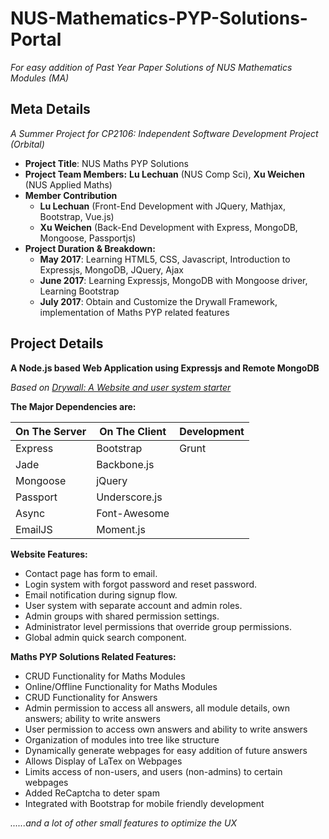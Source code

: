 ﻿# NUS-Mathematics-PYP-Solutions-Portal
_For easy addition of Past Year Paper Solutions of NUS Mathematics Modules (MA)_

## Meta Details
_A Summer Project for CP2106: Independent Software Development Project (Orbital)_
* __Project Title__: NUS Maths PYP Solutions
* __Project Team Members:__ __Lu Lechuan__ (NUS Comp Sci), __Xu Weichen__ (NUS Applied Maths)
* __Member Contribution__
  * __Lu Lechuan__ (Front-End Development with JQuery, Mathjax, Bootstrap, Vue.js)
  * __Xu Weichen__ (Back-End Development with Express, MongoDB, Mongoose, Passportjs)
* __Project Duration & Breakdown:__
  * __May 2017__: Learning HTML5, CSS, Javascript, Introduction to Expressjs, MongoDB, JQuery, Ajax
  * __June 2017__: Learning Expressjs, MongoDB with Mongoose driver, Learning Bootstrap
  * __July 2017__: Obtain and Customize the Drywall Framework, implementation of Maths PYP related features
  
## Project Details
__A Node.js based Web Application using Expressjs and Remote MongoDB__

_Based on [Drywall: A Website and user system starter](https://github.com/jedireza/drywall/)_

__The Major Dependencies are:__

| On The Server | On The Client  | Development |
| ------------- | -------------- | ----------- |
| Express       | Bootstrap      | Grunt       |
| Jade          | Backbone.js    |             |
| Mongoose      | jQuery         |             |
| Passport      | Underscore.js  |             |
| Async         | Font-Awesome   |             |
| EmailJS       | Moment.js      |             |

__Website Features:__
 * Contact page has form to email.
 * Login system with forgot password and reset password.
 * Email notification during signup flow.
 * User system with separate account and admin roles.
 * Admin groups with shared permission settings.
 * Administrator level permissions that override group permissions.
 * Global admin quick search component.

__Maths PYP Solutions Related Features:__
 * CRUD Functionality for Maths Modules
 * Online/Offline Functionality for Maths Modules
 * CRUD Functionality for Answers
 * Admin permission to access all answers, all module details, own answers; ability to write answers
 * User permission to access own answers and ability to write answers
 * Organization of modules into tree like structure
 * Dynamically generate webpages for easy addition of future answers
 * Allows Display of LaTex on Webpages
 * Limits access of non-users, and users (non-admins) to certain webpages
 * Added ReCaptcha to deter spam
 * Integrated with Bootstrap for mobile friendly development
 
 _......and a lot of other small features to optimize the UX_
 
